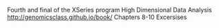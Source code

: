 Fourth and final of the XSeries program
High Dimensional Data Analysis
http://genomicsclass.github.io/book/
Chapters 8-10 Excersises
